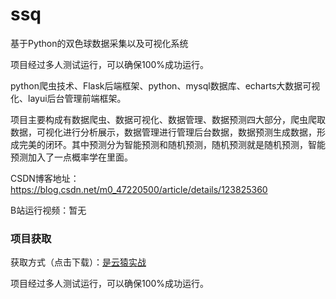 # ssq
基于Python的双色球数据采集以及可视化系统

项目经过多人测试运行，可以确保100%成功运行。

python爬虫技术、Flask后端框架、python、mysql数据库、echarts大数据可视化、layui后台管理前端框架。

项目主要构成有数据爬虫、数据可视化、数据管理、数据预测四大部分，爬虫爬取数据，可视化进行分析展示，数据管理进行管理后台数据，数据预测生成数据，形成完美的闭环。其中预测分为智能预测和随机预测，随机预测就是随机预测，智能预测加入了一点概率学在里面。

CSDN博客地址：https://blog.csdn.net/m0_47220500/article/details/123825360

B站运行视频：暂无


### 项目获取
获取方式（点击下载）：[是云猿实战](https://shiyuncode.com/details?goodsCode=C00023)

项目经过多人测试运行，可以确保100%成功运行。


